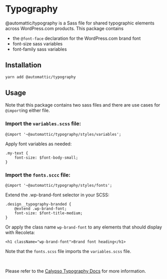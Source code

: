 # Typography

@automattic/typography is a Sass file for shared typographic elements across WordPress.com products. This package contains
*  the `@font-face` declaration for the WordPress.com brand font
*  font-size sass variables
*  font-family sass variables

## Installation

```sh
yarn add @automattic/typography
```

## Usage

Note that this package contains two sass files and there are use cases for `@import`ing either file.

### Import the `variables.scss` file:

`@import '~@automattic/typography/styles/variables';`

Apply font variables as needed:

```
.my-text {
    font-size: $font-body-small;
}
```

### Import the `fonts.sccc` file:

`@import '~@automattic/typography/styles/fonts';`

Extend the .wp-brand-font selector in your SCSS:

```
.design__typography-branded {
	@extend .wp-brand-font;
	font-size: $font-title-medium;
}
```

Or apply the class name `wp-brand-font` to any elements that should display with Recoleta:

`<h1 className="wp-brand-font">Brand font heading</h1>`

Note that the `fonts.scss` file imports the `variables.scss` file.

<br>


Please refer to the [Calypso Typography Docs](https://wpcalypso.wordpress.com/devdocs/typography) for more information.
